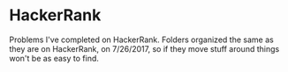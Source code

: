 # HackerRank
Problems I've completed on HackerRank. 
Folders organized the same as they are on HackerRank, on 7/26/2017,
so if they move stuff around things won't be as easy to find.

